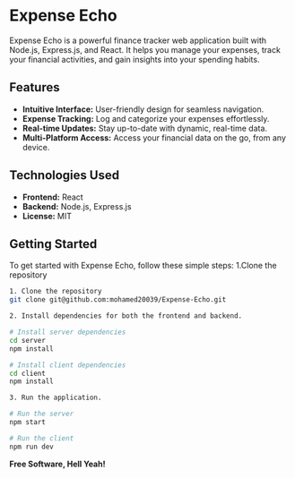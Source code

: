 # Expense Echo

Expense Echo is a powerful finance tracker web application built with Node.js, Express.js, and React. It helps you manage your expenses, track your financial activities, and gain insights into your spending habits.

## Features

- **Intuitive Interface:** User-friendly design for seamless navigation.
- **Expense Tracking:** Log and categorize your expenses effortlessly.
- **Real-time Updates:** Stay up-to-date with dynamic, real-time data.
- **Multi-Platform Access:** Access your financial data on the go, from any device.

## Technologies Used

- **Frontend:** React
- **Backend:** Node.js, Express.js
- **License:** MIT

## Getting Started

To get started with Expense Echo, follow these simple steps:
1.Clone the repository

```bash
1. Clone the repository
git clone git@github.com:mohamed20039/Expense-Echo.git
```

```bash
2. Install dependencies for both the frontend and backend.

# Install server dependencies
cd server
npm install

# Install client dependencies
cd client
npm install
```

```bash
3. Run the application.

# Run the server
npm start

# Run the client
npm run dev
```

**Free Software, Hell Yeah!**
